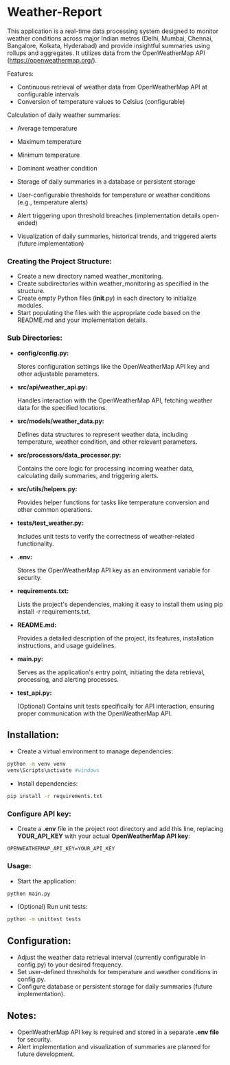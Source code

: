 # Weather-Report
This application is a real-time data processing system designed to monitor weather conditions across major Indian metros (Delhi, Mumbai, Chennai, Bangalore, Kolkata, Hyderabad) and provide insightful summaries using rollups and aggregates. It utilizes data from the OpenWeatherMap API (https://openweathermap.org/).

Features:

- Continuous retrieval of weather data from OpenWeatherMap API at configurable intervals
- Conversion of temperature values to Celsius (configurable)
  
Calculation of daily weather summaries:
- Average temperature
- Maximum temperature
- Minimum temperature
- Dominant weather condition

- Storage of daily summaries in a database or persistent storage
- User-configurable thresholds for temperature or weather conditions (e.g., temperature alerts)
- Alert triggering upon threshold breaches (implementation details open-ended)
- Visualization of daily summaries, historical trends, and triggered alerts (future implementation)

### Creating the Project Structure:

- Create a new directory named weather_monitoring.
- Create subdirectories within weather_monitoring as specified in the structure.
- Create empty Python files (__init__.py) in each directory to initialize modules.
- Start populating the files with the appropriate code based on the README.md and your implementation details.

### Sub Directories:
- **config/config.py:**

  Stores configuration settings like the OpenWeatherMap API key and other adjustable parameters.
- **src/api/weather_api.py:**

  Handles interaction with the OpenWeatherMap API, fetching weather data for the specified locations.
- **src/models/weather_data.py:**

  Defines data structures to represent weather data, including temperature, weather condition, and other relevant parameters.
- **src/processors/data_processor.py:**

  Contains the core logic for processing incoming weather data, calculating daily summaries, and triggering alerts.
- **src/utils/helpers.py:**

  Provides helper functions for tasks like temperature conversion and other common operations.
- **tests/test_weather.py:**

  Includes unit tests to verify the correctness of weather-related functionality.
- **.env:**

  Stores the OpenWeatherMap API key as an environment variable for security.
- **requirements.txt:**

  Lists the project's dependencies, making it easy to install them using pip install -r requirements.txt.
- **README.md:**

  Provides a detailed description of the project, its features, installation instructions, and usage guidelines.
- **main.py:**

  Serves as the application's entry point, initiating the data retrieval, processing, and alerting processes.
- **test_api.py:**

  (Optional) Contains unit tests specifically for API interaction, ensuring proper communication with the OpenWeatherMap API.

## Installation:

- Create a virtual environment to manage dependencies:

```bash
python -m venv venv
venv\Scripts\activate #windows
```

- Install dependencies:

```Bash
pip install -r requirements.txt
```

### Configure API key:
- Create a **.env** file in the project root directory and add this line, replacing **YOUR_API_KEY** with your actual **OpenWeatherMap API key**:
```
OPENWEATHERMAP_API_KEY=YOUR_API_KEY
```
### Usage:

- Start the application:

```Bash
python main.py
```
- (Optional) Run unit tests:

```Bash
python -m unittest tests
```

## Configuration:

- Adjust the weather data retrieval interval (currently configurable in config.py) to your desired frequency.
- Set user-defined thresholds for temperature and weather conditions in config.py.
- Configure database or persistent storage for daily summaries (future implementation).

## Notes:
- OpenWeatherMap API key is required and stored in a separate **.env file** for security.
- Alert implementation and visualization of summaries are planned for future development.
